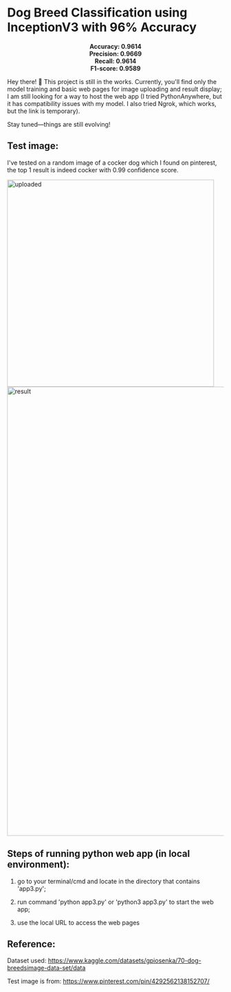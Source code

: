 # Dog Breed Classification using InceptionV3 with 96% Accuracy

<p align="center">
  <strong>Accuracy: 0.9614</strong><br>
  <strong>Precision: 0.9669</strong><br>
  <strong>Recall: 0.9614</strong><br>
  <strong>F1-score: 0.9589</strong>
</p>


Hey there! 👋 This project is still in the works. Currently, you'll find only the model training and basic web pages for image uploading and result display; I am still looking for a way to host the web app (I tried PythonAnywhere, but it has compatibility issues with my model. I also tried Ngrok, which works, but the link is temporary).

Stay tuned—things are still evolving!

## Test image:

I've tested on a random image of a cocker dog which I found on pinterest, the top 1 result is indeed cocker with 0.99 confidence score.

<img width="481" alt="uploaded" src="https://github.com/user-attachments/assets/09a9bc61-b474-458b-ae17-5101d3c90d65">

<img width="1043" alt="result" src="https://github.com/user-attachments/assets/2317cae5-ac42-49ac-837a-20e62bd64a17">

## Steps of running python web app (in local environment):

1. go to your terminal/cmd and locate in the directory that contains 'app3.py';

2. run command 'python app3.py' or 'python3 app3.py' to start the web app;

3. use the local URL to access the web pages


## Reference:

Dataset used: https://www.kaggle.com/datasets/gpiosenka/70-dog-breedsimage-data-set/data

Test image is from: https://www.pinterest.com/pin/4292562138152707/

